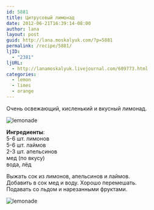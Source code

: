 ```yaml
---
id: 5881
title: Цитрусовый лимонад
date: 2012-06-21T16:39:14-08:00
author: lana
layout: post
guid: http://lana.moskalyuk.com/?p=5881
permalink: /recipe/5881/
ljID:
  - "2381"
ljURL:
  - http://lanamoskalyuk.livejournal.com/609773.html
categories:
  - lemon
  - limes
  - orange
---
```

Очень освежающий, кисленький и вкусный лимонад.

![lemonade](http://farm6.staticflickr.com/5193/7416894834_83b6e51a8e_z.jpg) 

**Ингредиенты**:  
5-6 шт. лимонов  
5-6 шт. лаймов  
2-3 шт. апельсинов  
мед (по вкусу)  
вода, лёд

Выжать сок из лимонов, апельсинов и лаймов.  
Добавить в сок мед и воду. Хорошо перемешать.  
Подавать со льдом и нарезанными фруктами.

![lemonade](http://farm9.staticflickr.com/8018/7416895746_0198585d73_z.jpg)
